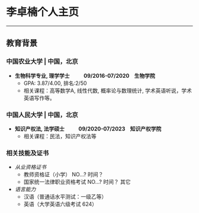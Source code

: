 # 李卓楠个人主页
---
## 教育背景
### 中国农业大学 | 中国，北京
- **生物科学专业, 理学学士 &emsp; &emsp; 09/2016-07/2020 &ensp; 生物学院**
  - GPA: 3.87/4.00, 排名:2/50
  - 相关课程：高等数学A, 线性代数, 概率论与数理统计, 学术英语听说，学术英语写作等。
### 中国人民大学 | 中国，北京
- **知识产权法, 法学硕士 &emsp; &emsp; 09/2020-07/2023 &ensp; 知识产权学院**
  - 相关课程：民法，知识产权法等

### 相关技能及证书
- *从业资格证书*
  - 教师资格证（小学） NO...? 时间？
  - 国家统一法律职业资格考试 NO...? 时间？ 其它
- *语言能力*
  - 汉语（普通话水平测试：一级乙等）
  - 英语（大学英语六级考试 624）


